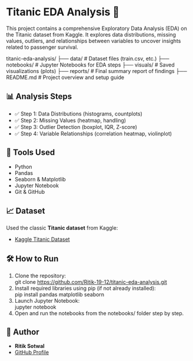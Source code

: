 # Titanic EDA Analysis 🚢

This project contains a comprehensive Exploratory Data Analysis (EDA) on the Titanic dataset from Kaggle. It explores data distributions, missing values, outliers, and relationships between variables to uncover insights related to passenger survival.

titanic-eda-analysis/
├── data/ # Dataset files (train.csv, etc.)
├── notebooks/ # Jupyter Notebooks for EDA steps
├── visuals/ # Saved visualizations (plots)
├── reports/ # Final summary report of findings
├── README.md # Project overview and setup guide

## 📊 Analysis Steps

- ✅ Step 1: Data Distributions (histograms, countplots)
- ✅ Step 2: Missing Values (heatmap, handling)
- ✅ Step 3: Outlier Detection (boxplot, IQR, Z-score)
- ✅ Step 4: Variable Relationships (correlation heatmap, violinplot)

## 📌 Tools Used

- Python
- Pandas
- Seaborn & Matplotlib
- Jupyter Notebook
- Git & GitHub

## 📈 Dataset

Used the classic **Titanic dataset** from Kaggle:
- [Kaggle Titanic Dataset](https://www.kaggle.com/code/junaiddata35/titanic-dataset-exploratory-data-analysis-eda)

## 🛠 How to Run

1. Clone the repository:  
   git clone https://github.com/Ritik-19-12/titanic-eda-analysis.git  
2. Install required libraries using pip (if not already installed):  
   pip install pandas matplotlib seaborn  
3. Launch Jupyter Notebook:  
   jupyter notebook  
4. Open and run the notebooks from the notebooks/ folder step by step.

## 👤 Author

- **Ritik Sotwal**
- [GitHub Profile](https://github.com/Ritik-19-12)